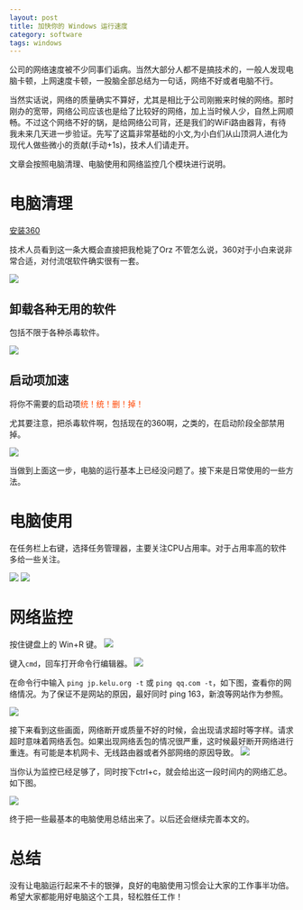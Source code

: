 ```yaml
---
layout: post
title: 加快你的 Windows 运行速度
category: software
tags: windows
---
```


公司的网络速度被不少同事们诟病。当然大部分人都不是搞技术的，一般人发现电脑卡顿，上网速度卡顿，一股脑全部总结为一句话，网络不好或者电脑不行。

当然实话说，网络的质量确实不算好，尤其是相比于公司刚搬来时候的网络。那时刚办的宽带，网络公司应该也是给了比较好的网络，加上当时候人少，自然上网顺畅。不过这个网络不好的锅，是给网络公司背，还是我们的WiFi路由器背，有待我未来几天进一步验证。先写了这篇非常基础的小文,为小白们从山顶洞人进化为现代人做些微小的贡献(手动+1s)，技术人们请走开。

文章会按照电脑清理、电脑使用和网络监控几个模块进行说明。




# 电脑清理
 
[安装360](http://360.cn/)

技术人员看到这一条大概会直接把我枪毙了Orz 不管怎么说，360对于小白来说非常合适，对付流氓软件确实很有一套。

![](http://7vigrt.com1.z0.glb.clouddn.com/blog/pic/201701/QQ%E6%88%AA%E5%9B%BE20170112212701.jpg)

## 卸载各种无用的软件

包括不限于各种杀毒软件。

![](http://7vigrt.com1.z0.glb.clouddn.com/blog/pic/201701/QQ%E6%88%AA%E5%9B%BE20170112212455.jpg)

## 启动项加速
将你不需要的启动项<font color=#FF4500>统！统！删！掉！</font>

尤其要注意，把杀毒软件啊，包括现在的360啊，之类的，在启动阶段全部禁用掉。

![](http://7vigrt.com1.z0.glb.clouddn.com/blog/pic/201701/QQ%E6%88%AA%E5%9B%BE20170112212304.jpg)

当做到上面这一步，电脑的运行基本上已经没问题了。接下来是日常使用的一些方法。

# 电脑使用

在任务栏上右键，选择任务管理器，主要关注CPU占用率。对于占用率高的软件多给一些关注。

![](http://7vigrt.com1.z0.glb.clouddn.com/blog/pic/201701/QQ%E6%88%AA%E5%9B%BE20170112214845.jpg)
![](http://7vigrt.com1.z0.glb.clouddn.com/blog/pic/201701/QQ%E6%88%AA%E5%9B%BE20170112215415.jpg)

# 网络监控

按住键盘上的 Win+R 键。
![](http://7vigrt.com1.z0.glb.clouddn.com/blog/pic/201701/d058ccbf6c81800a80e1b36cb23533fa828b474f.jpg)

键入`cmd`，回车打开命令行编辑器。
![](http://7vigrt.com1.z0.glb.clouddn.com/blog/pic/201701/QQ%E6%88%AA%E5%9B%BE20170112220154.jpg)

在命令行中输入 `ping jp.kelu.org -t` 或 `ping qq.com -t`，如下图，查看你的网络情况。为了保证不是网站的原因，最好同时 ping 163，新浪等网站作为参照。

![](http://7vigrt.com1.z0.glb.clouddn.com/blog/pic/201701/QQ%E6%88%AA%E5%9B%BE20170112220353.jpg)

接下来看到这些画面，网络断开或质量不好的时候，会出现请求超时等字样。请求超时意味着网络丢包。如果出现网络丢包的情况很严重，这时候最好断开网络进行重连。有可能是本机网卡、无线路由器或者外部网络的原因导致。
![](http://7vigrt.com1.z0.glb.clouddn.com/blog/pic/201701/QQ%E6%88%AA%E5%9B%BE20170112220433.jpg)

当你认为监控已经足够了，同时按下ctrl+c，就会给出这一段时间内的网络汇总。如下图。

![](http://7vigrt.com1.z0.glb.clouddn.com/blog/pic/201701/QQ%E6%88%AA%E5%9B%BE20170112220538.jpg)


终于把一些最基本的电脑使用总结出来了。以后还会继续完善本文的。

# 总结

没有让电脑运行起来不卡的银弹，良好的电脑使用习惯会让大家的工作事半功倍。希望大家都能用好电脑这个工具，轻松胜任工作！
